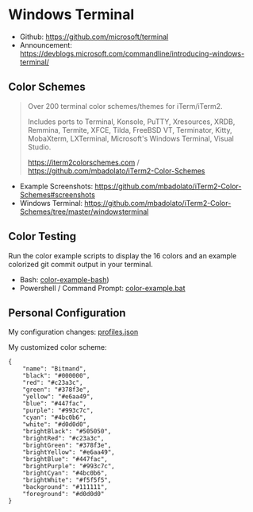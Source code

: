 # Windows Terminal

* Github: https://github.com/microsoft/terminal
* Announcement: https://devblogs.microsoft.com/commandline/introducing-windows-terminal/

## Color Schemes

> Over 200 terminal color schemes/themes for iTerm/iTerm2.
>
> Includes ports to Terminal, Konsole, PuTTY, Xresources, XRDB, Remmina, Termite, XFCE, Tilda, FreeBSD VT, Terminator, Kitty, MobaXterm, LXTerminal, Microsoft's Windows Terminal, Visual Studio.
>
> https://iterm2colorschemes.com / https://github.com/mbadolato/iTerm2-Color-Schemes

* Example Screenshots: https://github.com/mbadolato/iTerm2-Color-Schemes#screenshots
* Windows Terminal: https://github.com/mbadolato/iTerm2-Color-Schemes/tree/master/windowsterminal

## Color Testing

Run the color example scripts to display the 16 colors and an example colorized git commit output in your terminal.

* Bash: [color-example-bash](color-example-bash))
* Powershell / Command Prompt: [color-example.bat](color-example.bat)

## Personal Configuration

My configuration changes: [profiles.json](profiles.json)

My customized color scheme:

    {
        "name": "Bitmand",
        "black": "#000000",
        "red": "#c23a3c",
        "green": "#378f3e",
        "yellow": "#e6aa49",
        "blue": "#447fac",
        "purple": "#993c7c",
        "cyan": "#4bc0b6",
        "white": "#d0d0d0",
        "brightBlack": "#505050",
        "brightRed": "#c23a3c",
        "brightGreen": "#378f3e",
        "brightYellow": "#e6aa49",
        "brightBlue": "#447fac",
        "brightPurple": "#993c7c",
        "brightCyan": "#4bc0b6",
        "brightWhite": "#f5f5f5",
        "background": "#111111",
        "foreground": "#d0d0d0"
    }
